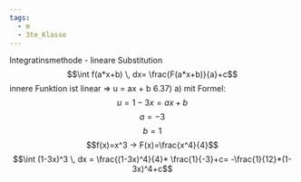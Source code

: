 ```yaml
---
tags:
  - m
  - 3te_Klasse
---
```

Integratinsmethode - lineare Substitution
$$\int  f(a*x+b) \, dx= \frac{F(a*x+b)}{a}+c$$
innere Funktion ist linear ⇒ u = ax + b
6.37)
a)
mit Formel:
$$u=1-3x=ax+b$$
$$a=-3$$
$$b=1$$
$$f(x)=x^3 → F(x)=\frac{x^4}{4}$$
$$\int (1-3x)^3 \, dx = \frac{(1-3x)^4}{4}* \frac{1}{-3}+c= -\frac{1}{12}*(1-3x)^4+c$$